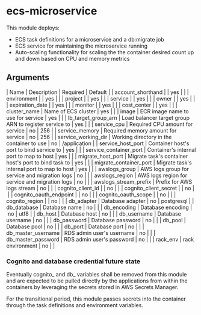 # ecs-microservice

This module deploys:

* ECS task definitions for a microservice and a db:migrate job
* ECS service for maintaining the microservice running
* Auto-scaling functionality for scaling the the container desired count up and down based on CPU and memory metrics

## Arguments

| Name | Description | Required | Default |
| account\_shorthand | | yes | |
| environment | | yes | |
| project | | yes | |
| service | | yes | |
| owner | | yes | |
| expiration\_date | | yes | |
| monitor | | yes | |
| cost\_center | | yes | |
| cluster\_name | Name of ECS cluster | yes | |
| image | ECR image name to use for service | yes | |
| lb\_target\_group\_arn | Load balancer target group ARN to register service to | yes | |
| service\_cpu | Required CPU amount for service | no | 256 |
| service\_memory | Required memory amount for service | no | 256 |
| service\_working\_dir | Working directory in the container to use | no | /application |
| service\_host\_port | Container host's port to bind service to | yes | |
| service\_container\_port | Container's internal port to map to host | yes | |
| migrate\_host\_port | Migrate task's container host's port to bind task to | yes | |
| migrate\_container\_port | Migrate task's internal port to map to host | yes | |
| awslogs\_group | AWS logs group for service and migration logs | no | |
| awslogs\_region | AWS logs region for service and migration logs | no | |
| awslogs\_stream\_prefix | Prefix for AWS logs stream | no | |
| cognito\_client\_id | | no | |
| cognito\_client\_secret | | no | |
| cognito\_oauth\_endpoint | | no | |
| cognito\_oauth\_scope | | no | |
| cognito\_region | | no | |
| db\_adapter | Database adapter | no | postgresql |
| db\_database | Database name | no | |
| db\_encoding | Database encoding | no | utf8 |
| db\_host | Database host | no | |
| db\_username | Database username | no | |
| db\_password | Database password | no | |
| db\_pool | Database pool | no | |
| db\_port | Database port | no | |
| db\_master\_username | RDS admin user's username | no | |
| db\_master\_password | RDS admin user's password | no | |
| rack\_env | rack environment | no | |

### Cognito and database credential future state

Eventually cognito\_ and db\_ variables shall be removed from this module and are expected to be pulled directly by the applications from within the containers by leveraging the secrets stored in AWS Secrets Manager.

For the transitional period, this module passes secrets into the container through the task definitions and environment variables.
